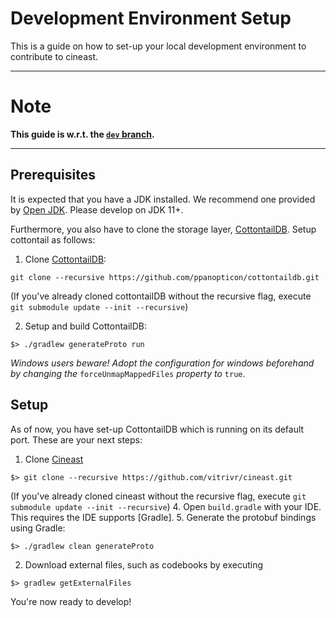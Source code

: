 # Development Environment Setup

This is a guide on how to set-up your local development environment to contribute to cineast.

---

# Note

**This guide is w.r.t. the [`dev` branch](https://github.com/vitrivr/cineast/tree/dev).**

---

## Prerequisites

It is expected that you have a JDK installed.
We recommend one provided by [Open JDK](https://openjdk.java.net/install/). Please develop on JDK 11+.

Furthermore, you also have to clone the storage layer, [CottontailDB](https://github.com/ppanopticon/cottontaildb).
Setup cottontail as follows:

1. Clone [CottontailDB](https://github.com/ppanopticon/cottontaildb.git):

```
git clone --recursive https://github.com/ppanopticon/cottontaildb.git
```
(If you've already cloned cottontailDB without the recursive flag, execute ```git submodule update --init --recursive```)

2. Setup and build CottontailDB:

```
$> ./gradlew generateProto run
```

_Windows users beware! Adopt the configuration for windows beforehand by changing the_ `forceUnmapMappedFiles` _property to_ `true`.

## Setup

As of now, you have set-up CottontailDB which is running on its default port.
These are your next steps:

1. Clone [Cineast](https://github.com/vitrivr/cineast.git)

```
$> git clone --recursive https://github.com/vitrivr/cineast.git
```
(If you've already cloned cineast without the recursive flag, execute ```git submodule update --init --recursive```)
4. Open `build.gradle` with your IDE. This requires the IDE supports [Gradle].
5. Generate the protobuf bindings using Gradle:
```
$> ./gradlew clean generateProto
```

2. Download external files, such as codebooks by executing
```
$> gradlew getExternalFiles
````
You're now ready to develop!